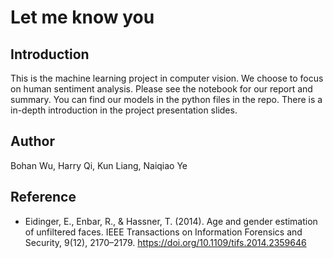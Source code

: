# Let me know you

## Introduction

This is the machine learning project in computer vision. We choose to focus on human sentiment analysis. Please see the notebook for our report and summary. You can find our models in the python files in the repo. There is a in-depth introduction in the project presentation slides.

## Author

Bohan Wu, Harry Qi, Kun Liang, Naiqiao Ye

## Reference

- Eidinger, E., Enbar, R., & Hassner, T. (2014). Age and gender estimation of unfiltered faces. IEEE Transactions on Information Forensics and Security, 9(12), 2170–2179. https://doi.org/10.1109/tifs.2014.2359646


